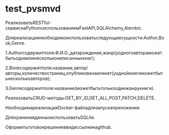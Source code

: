 # test_pvsmvd
РеализоватьRESTful-сервиснаPythonсиспользованиемFastAPI,SQLAlchemy,Alembic.

Дляреализациинеобходимоиспользоватьследующиесущности:Author,Book,Genre.

1.Authorсодержитполя:Ф.И.О.,датарождения,жанр(уодногоавтораможетбытьоднаилинескольконаписанныхкниг);

2.Bookсодержитполя:название,автор/авторы,количествостраниц,опубликованаилинет(уоднойкнигиможетбытьнесколькоавторов);

3.Genreсодержитполе:название(можетбытьтолькоодинжанрукниги).

РеализоватьCRUD-методы:GET_BY_ID,GET_ALL,POST,PATCH,DELETE.

НеобходимареализацияDocker-файладлязапускаприложения.

ДляхраненияданныхиспользоватьSQLite.

Оформитьготовоерешениеввидессылкинаgithub.

